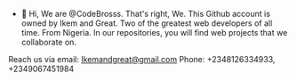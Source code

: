 - 👋 Hi, We are @CodeBrosss. That's right, We. 
This Github account is owned by Ikem and Great. 
Two of the greatest web developers of all time.
From Nigeria. 
In our repositories, you will find web projects that we collaborate on.

Reach us via email: Ikemandgreat@gmail.com
Phone: +2348126334933, +2349067451984

<!---
CodeBrosss/CodeBrosss is a ✨ special ✨ repository because its `README.md` (this file) appears on your GitHub profile.
You can click the Preview link to take a look at your changes.
--->
